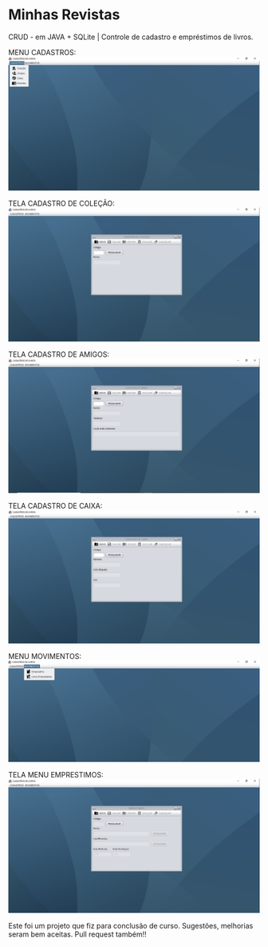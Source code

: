 # Minhas Revistas
CRUD - em JAVA + SQLite | Controle de cadastro e empréstimos de livros.

MENU CADASTROS:
![alt text](https://github.com/MayconLSilva/MinhasRevistas/blob/master/src/screenshot/TelaPrincipalCadastro.png)

TELA CADASTRO DE COLEÇÃO:
![alt text](https://github.com/MayconLSilva/MinhasRevistas/blob/master/src/screenshot/CadastroDeColeção.PNG)

TELA CADASTRO DE AMIGOS:
![alt text](https://github.com/MayconLSilva/MinhasRevistas/blob/master/src/screenshot/CadastroDeAmigos.PNG)

TELA CADASTRO DE CAIXA:
![alt text](https://github.com/MayconLSilva/MinhasRevistas/blob/master/src/screenshot/CadastroDeCaixa.PNG)

MENU MOVIMENTOS:
![alt text](https://github.com/MayconLSilva/MinhasRevistas/blob/master/src/screenshot/Movimentos.png)

TELA MENU EMPRESTIMOS:
![alt text](https://github.com/MayconLSilva/MinhasRevistas/blob/master/src/screenshot/Emprestimos.PNG)


Este foi um projeto que fiz para conclusão de curso. Sugestões, melhorias seram bem aceitas. Pull request também!!

